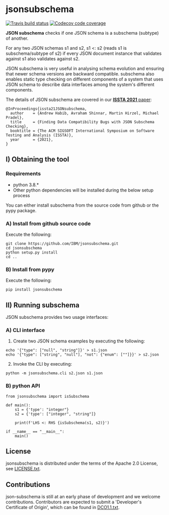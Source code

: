  # jsonsubschema #

 [![Travis build status](https://travis-ci.com/IBM/jsonsubschema.svg?branch=master)](https://travis-ci.com/IBM/jsonsubschema) [![Codecov code coverage](https://codecov.io/gh/IBM/jsonsubschema/branch/master/graph/badge.svg)](https://codecov.io/gh/IBM/jsonsubschema)

**JSON subschema** checks if one JSON schema is a subschema (subtype) of another.

For any two JSON schemas s1 and s2, s1 <: s2 (reads s1 is subschema/subtype of s2) 
if every JSON document instance that validates against s1 also validates against s2.

JSON subschema is very useful in analysing schema evolution and ensuring that newer schema versions are backward compatible.
subschema also enables static type checking on different components of a system that uses JSON schema to describe data 
interfaces among the system's different components.

The details of JSON subschema are covered in our [**ISSTA 2021** paper](https://andrewhabib.org/publications/issta21-paper-JSONSubschema.pdf): 

```
@InProceedings{issta21JSONsubschema,
  author    = {Andrew Habib, Avraham Shinnar, Martin Hirzel, Michael Pradel},
  title     = {Finding Data Compatibility Bugs with JSON Subschema Checking},
  booktitle = {The ACM SIGSOFT International Symposium on Software Testing and Analysis (ISSTA)},
  year      = {2021},
}
```


## I) Obtaining the tool ##

### Requirements ###

* python 3.8.*
* Other python dependencies will be installed during the below setup process

You can either install subschema from the source code from github or the pypy package.

### A) Install from github source code ###
Execute the following:
```
git clone https://github.com/IBM/jsonsubschema.git 
cd jsonsubschema
python setup.py install
cd ..
```

### B) Install from pypy ###
Execute the following:
```
pip install jsonsubschema
```

## II) Running  subschema ##

JSON subschema provides two usage interfaces:

### A) CLI interface ###
1. Create two JSON schema examples by executing the following:
```
echo '{"type": ["null", "string"]}' > s1.json
echo '{"type": ["string", "null"], "not": {"enum": [""]}}' > s2.json
```

2. Invoke the CLI by executing:
```
python -m jsonsubschema.cli s2.json s1.json
```

### B) python API ###
```
from jsonsubschema import isSubschema

def main():
	s1 = {'type': "integer"}
	s2 = {'type': ["integer", "string"]}
	
	print(f'LHS <: RHS {isSubschema(s1, s2)}')

if __name__ == "__main__":
	main()
```



## License

jsonsubschema is distributed under the terms of the Apache 2.0
License, see [LICENSE.txt](LICENSE.txt).

## Contributions

json-subschema is still at an early phase of development and we
welcome contributions. Contributors are expected to submit a
'Developer's Certificate of Origin', which can be found in
[DCO1.1.txt](DCO1.1.txt).
